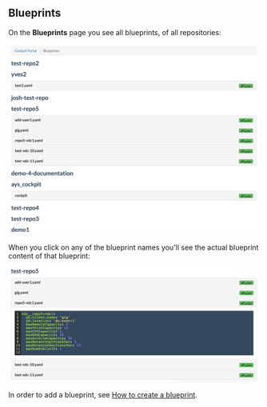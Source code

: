 ## Blueprints

On the **Blueprints** page you see all blueprints, of all repositories:

![](all-blueprints.png)

When you click on any of the blueprint names you'll see the actual blueprint content of that blueprint:

![](repo5-vdc1.png)

In order to add a blueprint, see [How to create a blueprint](../usages/Howto/Create_blueprint/Create_blueprint.md).
